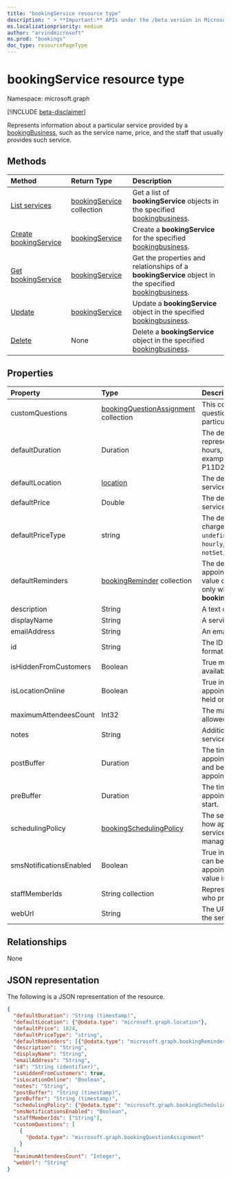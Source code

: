 ```yaml
---
title: "bookingService resource type"
description: " > **Important:** APIs under the /beta version in Microsoft Graph are in preview and are subject to change. Use of these APIs in production applications is not supported."
ms.localizationpriority: medium
author: "arvindmicrosoft"
ms.prod: "bookings"
doc_type: resourcePageType
---
```


# bookingService resource type

Namespace: microsoft.graph

 [!INCLUDE [beta-disclaimer](../../includes/beta-disclaimer.md)]
 
Represents information about a particular service provided by a [bookingBusiness](bookingbusiness.md), such as the service name, price, and the staff that usually provides such service.

## Methods

| Method		   | Return Type	|Description|
|:---------------|:--------|:----------|
|[List services](../api/bookingbusiness-list-services.md) | [bookingService](bookingservice.md) collection | Get a list of **bookingService** objects in the specified [bookingbusiness](../resources/bookingbusiness.md).|
|[Create bookingService](../api/bookingbusiness-post-services.md) | [bookingService](bookingservice.md) | Create a **bookingService** for the specified [bookingbusiness](../resources/bookingbusiness.md). |
|[Get bookingService](../api/bookingservice-get.md) | [bookingService](bookingservice.md) |Get the properties and relationships of a **bookingService** object in the specified [bookingbusiness](../resources/bookingbusiness.md).|
|[Update](../api/bookingservice-update.md) | [bookingService](bookingservice.md)	|Update a **bookingService** object in the specified [bookingbusiness](../resources/bookingbusiness.md). |
|[Delete](../api/bookingservice-delete.md) | None |Delete a **bookingService** object in the specified [bookingbusiness](../resources/bookingbusiness.md). |

## Properties
| Property	   | Type	|Description|
|:---------------|:--------|:----------|
|customQuestions|[bookingQuestionAssignment](../resources/bookingquestionassignment.md) collection|This contains set of custom questions associated with a particular service. |
|defaultDuration|Duration|The default length of the service, represented in numbers of days, hours, minutes, and seconds. For example, P11D23H59M59.999999999999S. |
|defaultLocation|[location](location.md)|The default physical location for the service.|
|defaultPrice|Double|The default monetary price for the service.|
|defaultPriceType|string|The default way the service is charged. Possible values are: `undefined`, `fixedPrice`, `startingAt`, `hourly`, `free`, `priceVaries`, `callUs`, `notSet`.|
|defaultReminders|[bookingReminder](bookingreminder.md) collection|The default set of reminders for an appointment of this service. The value of this property is available only when reading this **bookingService** by its ID.|
|description|String|A text description for the service.|
|displayName|String|A service name.|
|emailAddress|String|An email address|
|id|String|The ID of that service, in a GUID format. Read-only.|
|isHiddenFromCustomers|Boolean|True means this service is not available to customers for booking.|
|isLocationOnline|Boolean|True indicates that the appointments for the service will be held online. Default value is false.|
|maximumAttendeesCount|Int32|The maximum number of customers allowed in a service.  |
|notes|String|Additional information about this service.|
|postBuffer|Duration|The time to buffer after an appointment for this service ends, and before the next customer appointment can be booked.|
|preBuffer|Duration|The time to buffer before an appointment for this service can start.|
|schedulingPolicy|[bookingSchedulingPolicy](bookingschedulingpolicy.md)|The set of policies that determine how appointments for this type of service should be created and managed.|
|smsNotificationsEnabled|Boolean|True indicates SMS notifications can be sent to the customers for the appointment of the service. Default value is false.|
|staffMemberIds|String collection|Represents those [staff members](bookingstaffmember.md) who provide this service. |
|webUrl|String|The URL a customer uses to access the service.|

## Relationships
None


## JSON representation

The following is a JSON representation of the resource.

<!-- {
  "blockType": "resource",
  "optionalProperties": [

  ],
  "@odata.type": "microsoft.graph.bookingService"
}-->

```json
{
  "defaultDuration": "String (timestamp)",
  "defaultLocation": {"@odata.type": "microsoft.graph.location"},
  "defaultPrice": 1024,
  "defaultPriceType": "string",
  "defaultReminders": [{"@odata.type": "microsoft.graph.bookingReminder"}],
  "description": "String",
  "displayName": "String",
  "emailAddress": "String",
  "id": "String (identifier)",
  "isHiddenFromCustomers": true,
  "isLocationOnline": "Boolean",
  "notes": "String",
  "postBuffer": "String (timestamp)",
  "preBuffer": "String (timestamp)",
  "schedulingPolicy": {"@odata.type": "microsoft.graph.bookingSchedulingPolicy"},
  "smsNotificationsEnabled": "Boolean",
  "staffMemberIds": ["String"],
  "customQuestions": [
    {
      "@odata.type": "microsoft.graph.bookingQuestionAssignment"
    }
  ],
  "maximumAttendeesCount": "Integer",
  "webUrl": "String"
}

```

<!-- uuid: 8fcb5dbc-d5aa-4681-8e31-b001d5168d79
2015-10-25 14:57:30 UTC -->
<!--
{
  "type": "#page.annotation",
  "description": "bookingService resource",
  "keywords": "",
  "section": "documentation",
  "tocPath": "",
  "suppressions": []
}
-->


